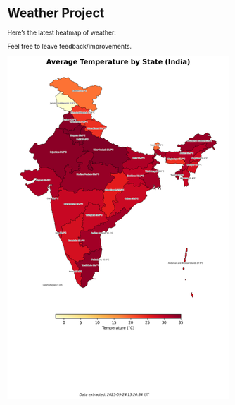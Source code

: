 # Weather Project

Here’s the latest heatmap of weather:

Feel free to leave feedback/improvements.

![India Heatmap](docs/assets/india_heatmap.png?v=D3A2CC)
